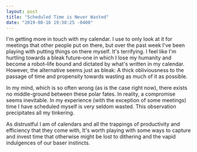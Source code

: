 ```yaml
---
layout: post
title: "Scheduled Time is Never Wasted"
date: "2019-08-16 19:38:25 -0400"
---
```


I'm getting more in touch with my calendar. I use to only look at it for
meetings that other people put on there, but over the past week I've been
playing with putting things on there myself. It's terrifying. I feel like
I'm hurtling towards a bleak future–one in which I lose my humanity and
become a robot–life bound and dictated by what's written in my calendar.
However, the alternative seems just as bleak: A thick obliviousness to the
passage of time and propensity towards wasting as much of it as possible.

In my mind, which is so often wrong (as is the case right now), there
exists no middle-ground between these polar fates. In reality,
a compromise seems inevitable. In my experience (with the exception of
some meetings) time I have scheduled myself is very seldom wasted. This
observation precipitates all my tinkering.

As distrustful I am of calendars and all the trappings of productivity and
efficiency that they come with, It's worth playing with some ways to
capture and invest time that otherwise might be lost to dithering and the
vapid indulgences of our baser instincts.
